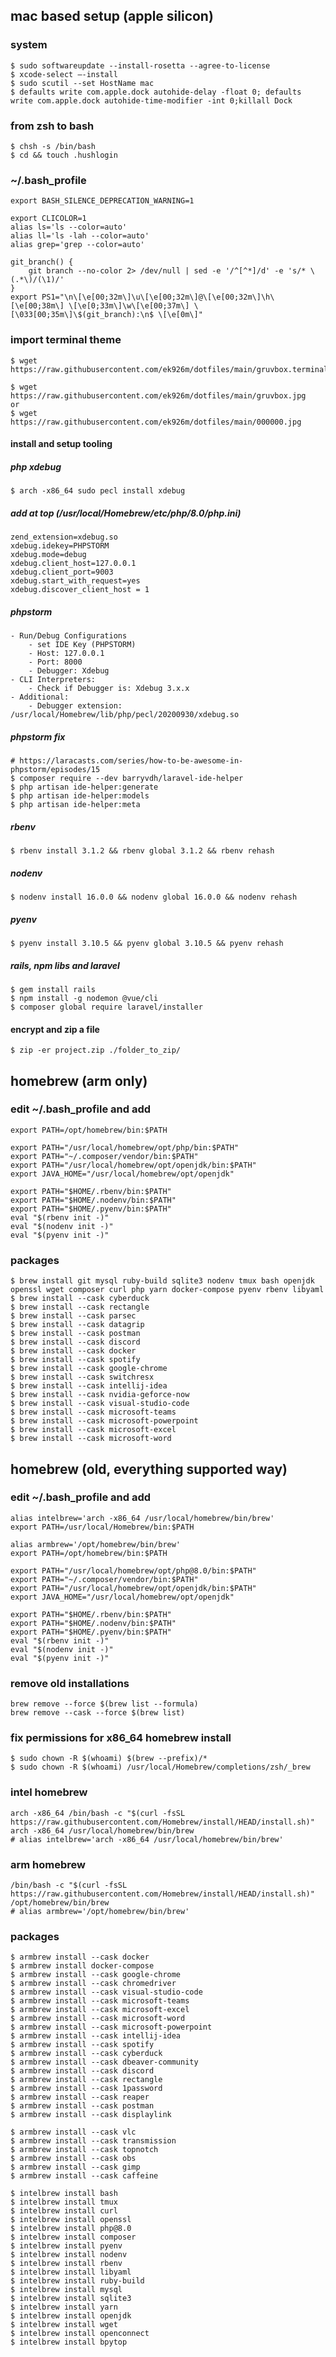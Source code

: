 ## mac based setup (apple silicon)

### system
    $ sudo softwareupdate --install-rosetta --agree-to-license
    $ xcode-select –-install
    $ sudo scutil --set HostName mac
    $ defaults write com.apple.dock autohide-delay -float 0; defaults write com.apple.dock autohide-time-modifier -int 0;killall Dock
    
### from zsh to bash
    $ chsh -s /bin/bash
    $ cd && touch .hushlogin

### ~/.bash_profile
    export BASH_SILENCE_DEPRECATION_WARNING=1

    export CLICOLOR=1
    alias ls='ls --color=auto'
    alias ll='ls -lah --color=auto'
    alias grep='grep --color=auto'
    
    git_branch() {
        git branch --no-color 2> /dev/null | sed -e '/^[^*]/d' -e 's/* \(.*\)/(\1)/'
    }
    export PS1="\n\[\e[00;32m\]\u\[\e[00;32m\]@\[\e[00;32m\]\h\[\e[00;38m\] \[\e[0;33m\]\w\[\e[00;37m\] \[\033[00;35m\]\$(git_branch):\n$ \[\e[0m\]"
    

### import terminal theme
    $ wget https://raw.githubusercontent.com/ek926m/dotfiles/main/gruvbox.terminal
    
    $ wget https://raw.githubusercontent.com/ek926m/dotfiles/main/gruvbox.jpg
    or
    $ wget https://raw.githubusercontent.com/ek926m/dotfiles/main/000000.jpg
 
#### install and setup tooling
##### php xdebug
    $ arch -x86_64 sudo pecl install xdebug
##### add at top (/usr/local/Homebrew/etc/php/8.0/php.ini)
    zend_extension=xdebug.so
    xdebug.idekey=PHPSTORM
    xdebug.mode=debug
    xdebug.client_host=127.0.0.1
    xdebug.client_port=9003
    xdebug.start_with_request=yes
    xdebug.discover_client_host = 1
##### phpstorm
    - Run/Debug Configurations
        - set IDE Key (PHPSTORM)
        - Host: 127.0.0.1
        - Port: 8000
        - Debugger: Xdebug
    - CLI Interpreters:
        - Check if Debugger is: Xdebug 3.x.x
    - Additional:
        - Debugger extension: /usr/local/Homebrew/lib/php/pecl/20200930/xdebug.so
##### phpstorm fix
    # https://laracasts.com/series/how-to-be-awesome-in-phpstorm/episodes/15
    $ composer require --dev barryvdh/laravel-ide-helper
    $ php artisan ide-helper:generate
    $ php artisan ide-helper:models
    $ php artisan ide-helper:meta
##### rbenv
    $ rbenv install 3.1.2 && rbenv global 3.1.2 && rbenv rehash
##### nodenv
    $ nodenv install 16.0.0 && nodenv global 16.0.0 && nodenv rehash
##### pyenv
    $ pyenv install 3.10.5 && pyenv global 3.10.5 && pyenv rehash
##### rails, npm libs and laravel
    $ gem install rails
    $ npm install -g nodemon @vue/cli    
    $ composer global require laravel/installer
    
#### encrypt and zip a file
    $ zip -er project.zip ./folder_to_zip/



## homebrew (arm only)

### edit ~/.bash_profile and add
    export PATH=/opt/homebrew/bin:$PATH
    
    export PATH="/usr/local/homebrew/opt/php/bin:$PATH"
    export PATH="~/.composer/vendor/bin:$PATH"
    export PATH="/usr/local/homebrew/opt/openjdk/bin:$PATH"
    export JAVA_HOME="/usr/local/homebrew/opt/openjdk"
    
    export PATH="$HOME/.rbenv/bin:$PATH"
    export PATH="$HOME/.nodenv/bin:$PATH"
    export PATH="$HOME/.pyenv/bin:$PATH"
    eval "$(rbenv init -)"
    eval "$(nodenv init -)"
    eval "$(pyenv init -)"

### packages
    $ brew install git mysql ruby-build sqlite3 nodenv tmux bash openjdk openssl wget composer curl php yarn docker-compose pyenv rbenv libyaml
    $ brew install --cask cyberduck
    $ brew install --cask rectangle
    $ brew install --cask parsec
    $ brew install --cask datagrip
    $ brew install --cask postman
    $ brew install --cask discord
    $ brew install --cask docker
    $ brew install --cask spotify
    $ brew install --cask google-chrome
    $ brew install --cask switchresx
    $ brew install --cask intellij-idea
    $ brew install --cask nvidia-geforce-now
    $ brew install --cask visual-studio-code
    $ brew install --cask microsoft-teams
    $ brew install --cask microsoft-powerpoint
    $ brew install --cask microsoft-excel
    $ brew install --cask microsoft-word




## homebrew (old, everything supported way)

### edit ~/.bash_profile and add
    alias intelbrew='arch -x86_64 /usr/local/homebrew/bin/brew'
    export PATH=/usr/local/Homebrew/bin:$PATH
    
    alias armbrew='/opt/homebrew/bin/brew'
    export PATH=/opt/homebrew/bin:$PATH
    
    export PATH="/usr/local/homebrew/opt/php@8.0/bin:$PATH"
    export PATH="~/.composer/vendor/bin:$PATH"
    export PATH="/usr/local/homebrew/opt/openjdk/bin:$PATH"
    export JAVA_HOME="/usr/local/homebrew/opt/openjdk"
    
    export PATH="$HOME/.rbenv/bin:$PATH"
    export PATH="$HOME/.nodenv/bin:$PATH"
    export PATH="$HOME/.pyenv/bin:$PATH"
    eval "$(rbenv init -)"
    eval "$(nodenv init -)"
    eval "$(pyenv init -)"

### remove old installations
    brew remove --force $(brew list --formula)
    brew remove --cask --force $(brew list)

### fix permissions for x86_64 homebrew install
    $ sudo chown -R $(whoami) $(brew --prefix)/* 
    $ sudo chown -R $(whoami) /usr/local/Homebrew/completions/zsh/_brew


### intel homebrew
    arch -x86_64 /bin/bash -c "$(curl -fsSL https://raw.githubusercontent.com/Homebrew/install/HEAD/install.sh)"
    arch -x86_64 /usr/local/homebrew/bin/brew
    # alias intelbrew='arch -x86_64 /usr/local/homebrew/bin/brew'

### arm homebrew
    /bin/bash -c "$(curl -fsSL https://raw.githubusercontent.com/Homebrew/install/HEAD/install.sh)"
    /opt/homebrew/bin/brew
    # alias armbrew='/opt/homebrew/bin/brew'
  
### packages
    $ armbrew install --cask docker
    $ armbrew install docker-compose
    $ armbrew install --cask google-chrome
    $ armbrew install --cask chromedriver
    $ armbrew install --cask visual-studio-code
    $ armbrew install --cask microsoft-teams
    $ armbrew install --cask microsoft-excel
    $ armbrew install --cask microsoft-word
    $ armbrew install --cask microsoft-powerpoint
    $ armbrew install --cask intellij-idea
    $ armbrew install --cask spotify
    $ armbrew install --cask cyberduck
    $ armbrew install --cask dbeaver-community
    $ armbrew install --cask discord
    $ armbrew install --cask rectangle
    $ armbrew install --cask 1password
    $ armbrew install --cask reaper
    $ armbrew install --cask postman
    $ armbrew install --cask displaylink
    
    $ armbrew install --cask vlc
    $ armbrew install --cask transmission
    $ armbrew install --cask topnotch
    $ armbrew install --cask obs
    $ armbrew install --cask gimp
    $ armbrew install --cask caffeine
    
    $ intelbrew install bash
    $ intelbrew install tmux
    $ intelbrew install curl
    $ intelbrew install openssl
    $ intelbrew install php@8.0
    $ intelbrew install composer
    $ intelbrew install pyenv
    $ intelbrew install nodenv
    $ intelbrew install rbenv
    $ intelbrew install libyaml
    $ intelbrew install ruby-build
    $ intelbrew install mysql
    $ intelbrew install sqlite3
    $ intelbrew install yarn
    $ intelbrew install openjdk
    $ intelbrew install wget
    $ intelbrew install openconnect
    $ intelbrew install bpytop

